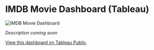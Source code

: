 # IMDB Movie Dashboard (Tableau)


![IMDB Movie Dashboard](https://github.com/annapuu/tableau-imdb-movie-dashboard/assets/149669892/4f1031fa-b6f1-4a09-9b70-b88583ddb967)

*Description coming soon*


[View this dashboard on Tableau Public](https://public.tableau.com/shared/2RKGWW6JR?:display_count=n&:origin=viz_share_link).
